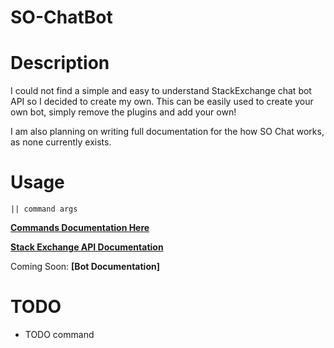 # SO-ChatBot
# Description

I could not find a simple and easy to understand StackExchange chat bot API so I decided to create my own. This can be easily used to create your own bot, simply remove the plugins and add your own!

I am also planning on writing full documentation for the how SO Chat works, as none currently exists. 

# Usage
```
|| command args 
```

**[Commands Documentation Here](https://github.com/jbis9051/SO-ChatBot/blob/master/docs/COMMANDS.md)**

**[Stack Exchange API Documentation](https://github.com/jbis9051/SO-ChatBot/blob/master/docs/CHAT_API.md)**

Coming Soon: **[Bot Documentation]**

# TODO

- TODO command
